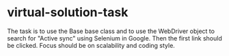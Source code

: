 # virtual-solution-task
The task is to use the Base base class and to use the WebDriver object to search for "Active sync" using Selenium in Google. Then the first link should be clicked. Focus should be on scalability and coding style.
